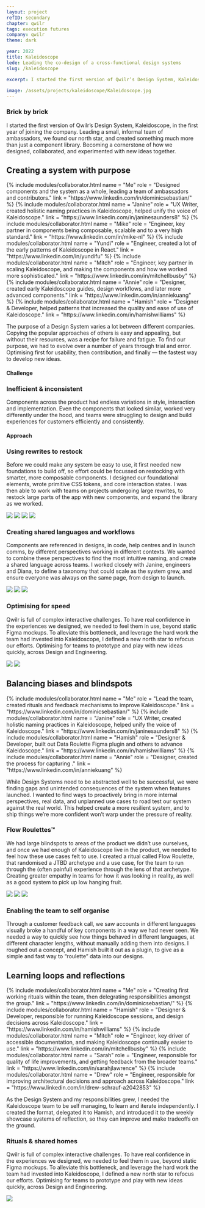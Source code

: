 ```yaml
---
layout: project
refID: secondary
chapter: qwilr
tags: execution futures
company: qwilr
theme: dark

year: 2022
title: Kaleidoscope
lede: Leading the co-design of a cross-functional design systems
slug: /kaleidoscope

excerpt: I started the first version of Qwilr’s Design System, Kaleidoscope, in the first year of joining the company. Leading a small, informal team of ambassadors, we found our north star, and created something much more than just a component library. Becoming a cornerstone of how we designed, collaborated, and experimented with new ideas together.

image: /assets/projects/kaleidoscope/Kaleidoscope.jpg
---
```


### Brick by brick

I started the first version of Qwilr’s Design System, Kaleidoscope, in the first year of joining the company. Leading a small, informal team of ambassadors, we found our north star, and created something much more than just a component library. Becoming a cornerstone of how we designed, collaborated, and experimented with new ideas together.

<section class="bordered">
        <div class="tiles center">
        <div>
            <h2>Creating a system with purpose</h2>
            <div class="collaborators">
                {% include modules/collaborator.html 
                    name = "Me" 
                    role = "Designed components and the system as a whole, leading a team of ambassadors and contributors."
                    link = "https://www.linkedin.com/in/dominicsebastian/"
                %}
                {% include modules/collaborator.html 
                    name = "Janine"
                    role = "UX Writer, created holistic naming practices in Kaleidoscope, helped unify the voice of Kaleidoscope."
                    link = "https://www.linkedin.com/in/janinesaunders8"
                %}
                {% include modules/collaborator.html 
                    name = "Mike"
                    role = "Engineer, key partner in components being composable, scalable and to a very high standard."
                    link = "https://www.linkedin.com/in/mike-nl"
                %}
                {% include modules/collaborator.html 
                    name = "Yundi"
                    role = "Engineer, created a lot of the early patterns of Kaleidoscope in React."
                    link = "https://www.linkedin.com/in/yundifu"
                %}
                {% include modules/collaborator.html 
                    name = "Mitch"
                    role = "Engineer, key partner in scaling Kaleidoscope, and making the components and how we worked more sophisticated."
                    link = "https://www.linkedin.com/in/mitchellbusby"
                %}
                {% include modules/collaborator.html 
                    name = "Annie"
                    role = "Designer, created early Kaleidoscope guides, design workflows, and later more advanced components."
                    link = "https://www.linkedin.com/in/anniekuang"
                %}
                {% include modules/collaborator.html 
                    name = "Hamish"
                    role = "Designer & Developer, helped patterns that increased the quality and ease of use of Kaleidoscope."
                    link = "https://www.linkedin.com/in/hamishwilliams"
                %}
            </div>
        </div>
        <div>
            <p class="description">The purpose of a Design System varies a lot between different companies. Copying the popular approaches of others is easy and appealing, but without their resources, was a recipe for failure and fatigue. To find our purpose, we had to evolve over a number of years through trial and error. Optimising first for usability, then contribution, and  finally — the fastest way to develop new ideas.</p>
        </div>
    </div>
</section>

#### Challenge

### Inefficient & inconsistent

Components across the product had endless variations in style, interaction and implementation. Even the components that looked similar, worked very differently under the hood, and teams were struggling to design and build experiences for customers efficiently and consistently.

#### Approach

### Using rewrites to restock

Before we could make any system be easy to use, it first needed new foundations to build off, so effort could be focussed on restocking with smarter, more composable components. I designed our foundational elements, wrote primitive CSS tokens, and core interaction states. I was then able to work with teams on projects undergoing large rewrites, to restock large parts of the app with new components, and expand the library as we worked.

<section>
    <div class="gallery">
        <img class="full" src="/assets/projects/kaleidoscope/tcdc.jpg">
        <img class="half" src="/assets/projects/kaleidoscope/icons.jpg">
        <img class="half" src="/assets/projects/kaleidoscope/inputs.jpg">
        <img class="full" src="/assets/projects/kaleidoscope/patterns.jpg">
    </div>
</section>

### Creating shared languages and workflows

Components are referenced in designs, in code, help centres and in launch comms, by different perspectives working in different contexts. We wanted to combine these perspectives to find the most intuitive naming, and create a shared language across teams. I worked closely with Janine, engineers and Diana, to define a taxonomy that could scale as the system grew, and ensure everyone was always on the same page, from design to launch.

<section>
    <div class="gallery">
        <img class="tall" src="/assets/projects/kaleidoscope/schematic.jpg">
        <img class="half" src="/assets/projects/kaleidoscope/guides.jpg">
        <img class="half" src="/assets/projects/kaleidoscope/language.jpg">
    </div>
</section>

### Optimising for speed

Qwilr is full of complex interactive challenges. To have real confidence in the experiences we designed, we needed to feel them in use, beyond static Figma mockups. To alleviate this bottleneck, and leverage the hard work the team had invested into Kaleidoscope, I defined a new north star to refocus our efforts. Optimising for teams to prototype and play with new ideas quickly, across Design and Engineering.

<section>
    <div class="gallery">
        <img class="half" src="/assets/projects/kaleidoscope/kl-proto-a.jpg">
        <img class="half" src="/assets/projects/kaleidoscope/kl-proto-b.jpg">
    </div>
</section>

<section class="bordered">
        <div class="tiles center">
        <div>
            <h2>Balancing biases and blindspots</h2>
            <div class="collaborators">
                {% include modules/collaborator.html 
                    name = "Me"
                    role = "Lead the team, created rituals and feedback mechanisms to improve Kaleidoscope."
                    link = "https://www.linkedin.com/in/dominicsebastian/"
                %}
                {% include modules/collaborator.html 
                    name = "Janine"
                    role = "UX Writer, created holistic naming practices in Kaleidoscope, helped unify the voice of Kaleidoscope."
                    link = "https://www.linkedin.com/in/janinesaunders8"
                %}
                {% include modules/collaborator.html 
                    name = "Hamish"
                    role = "Designer & Developer, built out Data Roulette Figma plugin and others to advance Kaleidoscope."
                    link = "https://www.linkedin.com/in/hamishwilliams"
                %}
                {% include modules/collaborator.html 
                    name = "Annie"
                    role = "Designer, created the process for capturing ."
                    link = "https://www.linkedin.com/in/anniekuang"
                %}
            </div>
        </div>
        <div>
            <p class="description">While Design Systems need to be abstracted well to be successful, we were finding gaps and unintended consequences of the system when features launched. I wanted to find ways to proactively bring in more internal perspectives, real data, and unplanned use cases to road test our system against the real world. This helped create a more resilient system, and to ship things we’re more confident won’t warp under the pressure of reality.</p>
        </div>
    </div>
</section>

### Flow Roulettes™

We had large blindspots to areas of the product we didn’t use ourselves, and once we had enough of Kaleidoscope live in the product, we needed to feel how these use cases felt to use. I created a ritual called Flow Roulette, that randomised a JTBD archetype and a use case, for the team to run through the (often painful) experience through the lens of that archetype. Creating greater empathy in teams for how it was looking in reality, as well as a good system to pick up low hanging fruit.

<section>
    <div class="gallery">
        <img class="tall" src="/assets/projects/kaleidoscope/dogfooding.jpg">
        <img class="half" src="/assets/projects/kaleidoscope/roast.jpg">
        <img class="half" src="/assets/projects/kaleidoscope/wins.jpg">
    </div>
</section>

### Enabling the team to self organise

Through a customer feedback call, we saw accounts in different languages visually broke a handful of key components in a way we had never seen. We needed a way to quickly see how things behaved in different languages, at different character lengths, without manually adding them into designs. I roughed out a concept, and Hamish built it out as a plugin, to give as a simple and fast way to “roulette” data into our designs.

<section class="bordered">
        <div class="tiles center">
        <div>
            <h2>Learning loops and reflections</h2>
            <div class="collaborators">
                {% include modules/collaborator.html 
                    name = "Me"
                    role = "Creating first working rituals within the team, then delegrating responsibilities amongst the group."
                    link = "https://www.linkedin.com/in/dominicsebastian/"
                %}
                {% include modules/collaborator.html 
                    name = "Hamish"
                    role = "Designer & Developer, responsible for running Kaleidoscope sessions, and design decisions across Kaleidoscope."
                    link = "https://www.linkedin.com/in/hamishwilliams"
                %}
                {% include modules/collaborator.html 
                    name = "Mitch"
                    role = "Engineer, key driver of accessible documentation, and making Kaleidoscope continually easier to use."
                    link = "https://www.linkedin.com/in/mitchellbusby"
                %}
                {% include modules/collaborator.html 
                    name = "Sarah"
                    role = "Engineer, responsible for quality of life improvements, and getting feedback from the broader teams."
                    link = "https://www.linkedin.com/in/sarahjlawrence"
                %}
                {% include modules/collaborator.html 
                    name = "Drew"
                    role = "Engineer, responsible for improving architectural decisions and approach across Kaleidoscope."
                    link = "https://www.linkedin.com/in/drew-schrauf-a2042853"
                %}
            </div>
        </div>
        <div>
            <p class="description">As the Design System and my responsibilities grew, I needed the Kaleidoscope team to be self managing, to learn and iterate independently. I created the format, delegated it to Hamish, and introduced it to the weekly showcase systems of reflection, so they can improve and make tradeoffs on the ground.</p>
        </div>
    </div>
</section>

### Rituals & shared homes

Qwilr is full of complex interactive challenges. To have real confidence in the experiences we designed, we needed to feel them in use, beyond static Figma mockups. To alleviate this bottleneck, and leverage the hard work the team had invested into Kaleidoscope, I defined a new north star to refocus our efforts. Optimising for teams to prototype and play with new ideas quickly, across Design and Engineering.

<section>
    <div class="gallery">
        <img class="full" src="/assets/projects/kaleidoscope/kl-home.jpg">
    </div>
</section>
